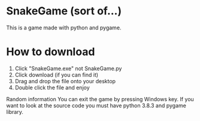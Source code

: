 # SnakeGame (sort of...)
This is a game made with python and pygame.

# How to download 
  1. Click "SnakeGame.exe" not SnakeGame.py
  2. Click download (if you can find it)
  3. Drag and drop the file onto your desktop
  4. Double click the file and enjoy

Random information
  You can exit the game by pressing Windows key.
  If you want to look at the source code you must have python 3.8.3 and pygame library.
